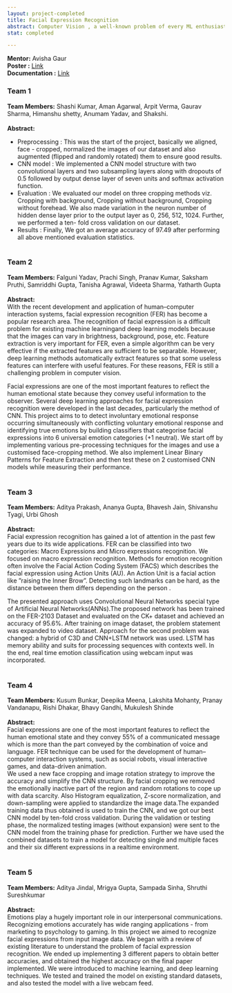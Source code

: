 ```yaml
---
layout: project-completed
title: Facial Expression Recognition
abstract: Computer Vision , a well-known problem of every ML enthusiast , is leveraging the computer/machine with the ability to see and classify objects much like human beings. This project was based on exploring Computer vision to a little extent. The aim was to develop a Machine learning model which is able to classify some basic emotions (Happy , Sad, Angry, Disgust, Fear, Surprise and Contempt) using facial expressions of humans .We had chosen the CK+ dataset for implementation. Overall, the project had three phases; Preprocessing , Model , Evaluation.
stat: completed

---
```

**Mentor:** Avisha Gaur <br>
**Poster :** <a href="https://drive.google.com/file/d/16-eVFhDVKEf58gj0dlAS7SRuXL24Nvd9/view?usp=sharing" target="_blank">Link</a><br>
**Documentation :** <a href="https://drive.google.com/file/d/1A-Lygswq49kQd_QBPK6TUQI169W5QoRH/view?usp=sharing" target="_blank">Link</a><br>
### Team 1
**Team Members:** Shashi Kumar, Aman Agarwal, Arpit Verma, Gaurav Sharma, Himanshu shetty, Anumam Yadav, and Shakshi. <br><br>
**Abstract:**<br>
* Preprocessing : This was the start of the project, basically  we aligned, face - cropped, normalized the images of our dataset and also augmented (flipped and randomly rotated) them to ensure good results.
* CNN model : We implemented a CNN model structure with two convolutional layers and two subsampling layers along with dropouts of 0.5 followed by output dense layer of seven units and softmax activation function.
* Evaluation : We evaluated our model on three cropping methods viz. Cropping with background, Cropping without background, Cropping without forehead. We also made variation in the neuron number of hidden dense layer prior to the output layer as 0, 256, 512, 1024. Further, we performed a ten- fold cross validation on our dataset.
* Results : Finally, We got an average accuracy of 97.49 after performing all above mentioned evaluation statistics.
<br><br>

### Team 2
**Team Members:** Falguni Yadav, Prachi Singh, Pranav Kumar, Saksham Pruthi, Samriddhi Gupta, Tanisha Agrawal, Videeta Sharma, Yatharth Gupta <br><br>
**Abstract:**<br>
With the recent development and application of human–computer interaction systems, facial expression recognition (FER) has become a popular research area. The recognition of facial expression is a difficult problem for existing machine learningand deep learning models because that the images can vary in brightness, background, pose, etc. Feature extraction is very important for FER, even a simple algorithm can be very effective if the extracted features are sufficient to be separable. However, deep learning methods automatically extract features so that some useless features can interfere with useful features. For these reasons, FER is still a challenging problem in computer vision.

Facial expressions are one of the most important features to reflect the human emotional state because they convey useful information to the observer. Several deep learning approaches for facial expression recognition were developed in the last decades, particularly the method of CNN.
This project aims to to detect involuntary emotional response occurring simultaneously with conflicting voluntary emotional response and identifying true emotions by building classifiers that categorise facial expressions into 6 universal emotion categories (+1 neutral). We start off by implementing various pre-processing techniques for the images and use a customised face-cropping method. We also implement Linear Binary Patterns for Feature Extraction and then test these on 2 customised CNN models while measuring their performance.
<br><br>

### Team 3
**Team Members:** Aditya Prakash, Ananya Gupta, Bhavesh Jain, Shivanshu Tyagi, Urbi Ghosh <br><br>
**Abstract:**<br>
Facial expression recognition has gained a lot of attention in the past few years due to its wide applications. FER can be classified into two categories: Macro Expressions and Micro expressions recognition. We focused on macro expression recognition. Methods for emotion recognition  often involve the Facial Action Coding System (FACS) which describes the facial expression using Action Units (AU). An Action Unit is a facial action like ”raising the Inner Brow”. Detecting such landmarks can be hard, as the distance between them differs depending on the person .

The presented approach uses Convolutional Neural Networks special type of Artificial Neural Networks(ANNs).The proposed network has been trained on the FER-2103 Dataset  and evaluated on the CK+ dataset and achieved an accuracy of 95.6%.
After training on image dataset, the problem statement was expanded to video dataset. Approach for the second problem was  changed: a hybrid of C3D and CNN+LSTM network was used. LSTM has memory ability and suits for processing sequences with contexts well. In the end, real time emotion classification using webcam input was incorporated. 
<br><br>

### Team 4
**Team Members:** Kusum Bunkar, Deepika Meena, Lakshita Mohanty, Pranay Vandanapu, Rishi Dhakar, Bhavy Gandhi, Mukulesh Shinde <br><br>
**Abstract:**<br>
Facial expressions are one of the most important features to reflect the human emotional state and they convey 55% of a communicated message which is more than the part conveyed by the combination of voice and language. FER technique can be used for the development of human–computer interaction systems, such as social robots, visual interactive games, and data-driven animation.<br> 
We used a new face cropping and image rotation strategy to improve the accuracy and simplify the CNN structure. By facial cropping we removed the emotionally inactive part of the region and random rotations to cope up with data scarcity. Also Histogram equalization, Z-score normalization, and down-sampling were applied to standardize the image data.The expanded training data thus obtained is used to train the CNN, and we got our best CNN model by ten-fold cross validation. During the validation or testing phase, the normalized testing images (without expansion) were sent to the CNN model from the training phase for prediction. Further we have used the combined datasets to train a model for detecting single and multiple faces and their six different expressions in a realtime environment.
<br><br>

### Team 5
**Team Members:** Aditya Jindal, Mrigya Gupta, Sampada Sinha, Shruthi Sureshkumar <br><br>
**Abstract:**<br>
Emotions play a hugely important role in our interpersonal communications. Recognizing emotions accurately has wide ranging applications - from marketing to psychology to gaming. In this project we aimed to recognize facial expressions from input image data. We began with a review of existing literature to understand the problem of facial expression recognition. We ended up implementing 3 different papers to obtain better accuracies, and obtained the highest accuracy on the final paper implemented. We were introduced to machine learning, and deep learning techniques. We tested and trained the model on existing standard datasets, and also tested the model with a live webcam feed.<br>

